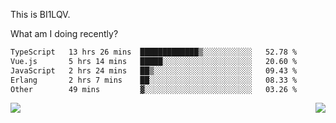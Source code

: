This is BI1LQV.

What am I doing recently?

<!--START_SECTION:waka-->

```txt
TypeScript   13 hrs 26 mins  █████████████▒░░░░░░░░░░░   52.78 %
Vue.js       5 hrs 14 mins   █████░░░░░░░░░░░░░░░░░░░░   20.60 %
JavaScript   2 hrs 24 mins   ██▒░░░░░░░░░░░░░░░░░░░░░░   09.43 %
Erlang       2 hrs 7 mins    ██░░░░░░░░░░░░░░░░░░░░░░░   08.33 %
Other        49 mins         ▓░░░░░░░░░░░░░░░░░░░░░░░░   03.26 %
```

<!--END_SECTION:waka-->
<img align="right" src="https://github-readme-stats.vercel.app/api?username=bi1lqv&show_icons=true&count_private=true">

<img src="https://metrics.lecoq.io/bi1lqv?template=classic&base.activity=0&base.community=0&base.repositories=0&base.metadata=0&isocalendar=1&base=header%2C%20activity%2C%20community%2C%20repositories%2C%20metadata&base.indepth=false&base.hireable=false&isocalendar=false&isocalendar.duration=full-year&config.timezone=Asia%2FShanghai">

